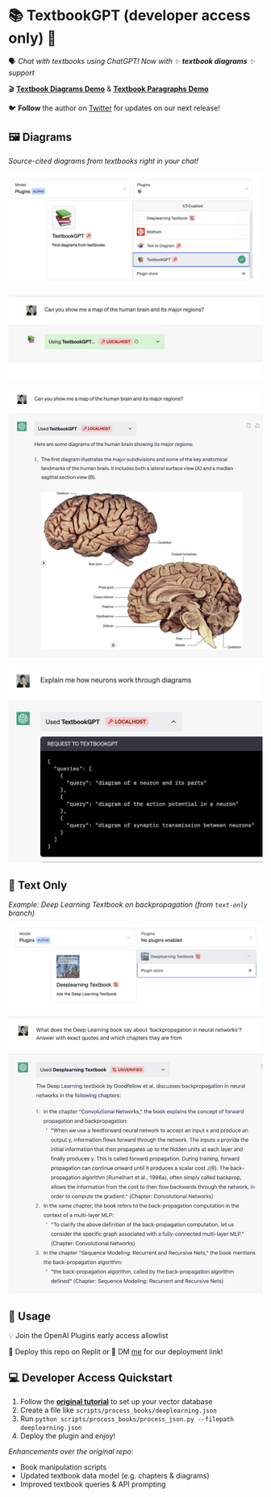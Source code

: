 # 📚 **TextbookGPT** (developer access only) 🚀

🗣️ _Chat with textbooks using ChatGPT! Now with ✨ **textbook diagrams** ✨ support_

🎬 [**Textbook Diagrams Demo**](https://youtube.com/shorts/8E2pUd9RiGQ?feature=share) & [**Textbook Paragraphs Demo**](https://twitter.com/lessand_ro)

🐦 **Follow** the author on [Twitter](https://twitter.com/lessand_ro) for updates on our next release!

## 🖼️ Diagrams

_Source-cited diagrams from textbooks right in your chat!_

![](./demo00.png)

![](./demo01.png)

![](./demo02.png)

![](./demo03.png)

## 📝 Text Only

_Example: Deep Learning Textbook on backpropagation (from `text-only` branch)_

![](./demo4.png)

![](./demo3.png)

## 🔧 Usage
💡 Join the OpenAI Plugins early access allowlist

🚀 Deploy this repo on Replit or 💌 DM [me](https://twitter.com/lessand_ro) for our deployment link!

## 💻 Developer Access Quickstart
1. Follow the [**original tutorial**](https://github.com/openai/chatgpt-retrieval-plugin) to set up your vector database
2. Create a file like `scripts/process_books/deeplearning.json`
3. Run `python scripts/process_books/process_json.py --filepath deeplearning.json`
4. Deploy the plugin and enjoy!

_Enhancements over the original repo:_
- Book manipulation scripts
- Updated textbook data model (e.g. chapters & diagrams)
- Improved textbook queries & API prompting

